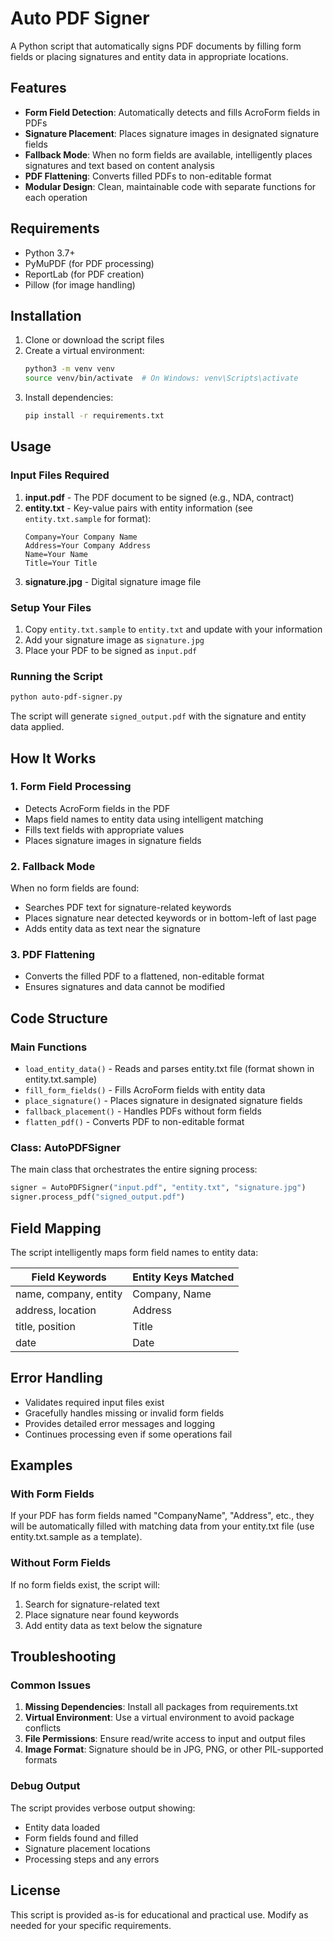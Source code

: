 # Auto PDF Signer

A Python script that automatically signs PDF documents by filling form fields or placing signatures and entity data in appropriate locations.

## Features

- **Form Field Detection**: Automatically detects and fills AcroForm fields in PDFs
- **Signature Placement**: Places signature images in designated signature fields
- **Fallback Mode**: When no form fields are available, intelligently places signatures and text based on content analysis
- **PDF Flattening**: Converts filled PDFs to non-editable format
- **Modular Design**: Clean, maintainable code with separate functions for each operation

## Requirements

- Python 3.7+
- PyMuPDF (for PDF processing)
- ReportLab (for PDF creation)
- Pillow (for image handling)

## Installation

1. Clone or download the script files
2. Create a virtual environment:
   ```bash
   python3 -m venv venv
   source venv/bin/activate  # On Windows: venv\Scripts\activate
   ```
3. Install dependencies:
   ```bash
   pip install -r requirements.txt
   ```

## Usage

### Input Files Required

1. **input.pdf** - The PDF document to be signed (e.g., NDA, contract)
2. **entity.txt** - Key-value pairs with entity information (see `entity.txt.sample` for format):
   ```
   Company=Your Company Name
   Address=Your Company Address
   Name=Your Name
   Title=Your Title
   ```
3. **signature.jpg** - Digital signature image file

### Setup Your Files

1. Copy `entity.txt.sample` to `entity.txt` and update with your information
2. Add your signature image as `signature.jpg`
3. Place your PDF to be signed as `input.pdf`

### Running the Script

```bash
python auto-pdf-signer.py
```

The script will generate `signed_output.pdf` with the signature and entity data applied.

## How It Works

### 1. Form Field Processing
- Detects AcroForm fields in the PDF
- Maps field names to entity data using intelligent matching
- Fills text fields with appropriate values
- Places signature images in signature fields

### 2. Fallback Mode
When no form fields are found:
- Searches PDF text for signature-related keywords
- Places signature near detected keywords or in bottom-left of last page
- Adds entity data as text near the signature

### 3. PDF Flattening
- Converts the filled PDF to a flattened, non-editable format
- Ensures signatures and data cannot be modified

## Code Structure

### Main Functions

- `load_entity_data()` - Reads and parses entity.txt file (format shown in entity.txt.sample)
- `fill_form_fields()` - Fills AcroForm fields with entity data
- `place_signature()` - Places signature in designated signature fields
- `fallback_placement()` - Handles PDFs without form fields
- `flatten_pdf()` - Converts PDF to non-editable format

### Class: AutoPDFSigner

The main class that orchestrates the entire signing process:

```python
signer = AutoPDFSigner("input.pdf", "entity.txt", "signature.jpg")
signer.process_pdf("signed_output.pdf")
```

## Field Mapping

The script intelligently maps form field names to entity data:

| Field Keywords | Entity Keys Matched |
|----------------|-------------------|
| name, company, entity | Company, Name |
| address, location | Address |
| title, position | Title |
| date | Date |

## Error Handling

- Validates required input files exist
- Gracefully handles missing or invalid form fields
- Provides detailed error messages and logging
- Continues processing even if some operations fail

## Examples

### With Form Fields
If your PDF has form fields named "CompanyName", "Address", etc., they will be automatically filled with matching data from your entity.txt file (use entity.txt.sample as a template).

### Without Form Fields
If no form fields exist, the script will:
1. Search for signature-related text
2. Place signature near found keywords
3. Add entity data as text below the signature

## Troubleshooting

### Common Issues

1. **Missing Dependencies**: Install all packages from requirements.txt
2. **Virtual Environment**: Use a virtual environment to avoid package conflicts
3. **File Permissions**: Ensure read/write access to input and output files
4. **Image Format**: Signature should be in JPG, PNG, or other PIL-supported formats

### Debug Output

The script provides verbose output showing:
- Entity data loaded
- Form fields found and filled
- Signature placement locations
- Processing steps and any errors

## License

This script is provided as-is for educational and practical use. Modify as needed for your specific requirements.

